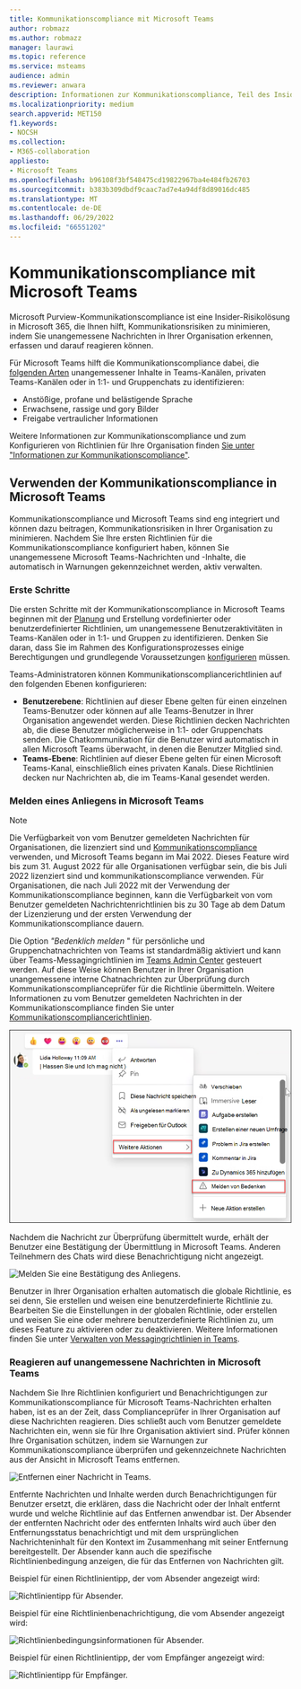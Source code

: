 ```yaml
---
title: Kommunikationscompliance mit Microsoft Teams
author: robmazz
ms.author: robmazz
manager: laurawi
ms.topic: reference
ms.service: msteams
audience: admin
ms.reviewer: anwara
description: Informationen zur Kommunikationscompliance, Teil des Insider-Risikolösungssatzes, aus der Sicht von Microsoft Teams (dies ist Teil der M365-Kommunikationscompliance-Funktionalität).
ms.localizationpriority: medium
search.appverid: MET150
f1.keywords:
- NOCSH
ms.collection:
- M365-collaboration
appliesto:
- Microsoft Teams
ms.openlocfilehash: b96108f3bf548475cd19822967ba4e484fb26703
ms.sourcegitcommit: b383b309dbdf9caac7ad7e4a94df8d89016dc485
ms.translationtype: MT
ms.contentlocale: de-DE
ms.lasthandoff: 06/29/2022
ms.locfileid: "66551202"
---
```

# <a name="communication-compliance-with-microsoft-teams"></a>Kommunikationscompliance mit Microsoft Teams

Microsoft Purview-Kommunikationscompliance ist eine Insider-Risikolösung in Microsoft 365, die Ihnen hilft, Kommunikationsrisiken zu minimieren, indem Sie unangemessene Nachrichten in Ihrer Organisation erkennen, erfassen und darauf reagieren können.

Für Microsoft Teams hilft die Kommunikationscompliance dabei, die [folgenden Arten](/microsoft-365/compliance/communication-compliance-feature-reference) unangemessener Inhalte in Teams-Kanälen, privaten Teams-Kanälen oder in 1:1- und Gruppenchats zu identifizieren:

- Anstößige, profane und belästigende Sprache
- Erwachsene, rassige und gory Bilder
- Freigabe vertraulicher Informationen

Weitere Informationen zur Kommunikationscompliance und zum Konfigurieren von Richtlinien für Ihre Organisation finden [Sie unter "Informationen zur Kommunikationscompliance"](/microsoft-365/compliance/communication-compliance).

## <a name="how-to-use-communication-compliance-in-microsoft-teams"></a>Verwenden der Kommunikationscompliance in Microsoft Teams

Kommunikationscompliance und Microsoft Teams sind eng integriert und können dazu beitragen, Kommunikationsrisiken in Ihrer Organisation zu minimieren. Nachdem Sie Ihre ersten Richtlinien für die Kommunikationscompliance konfiguriert haben, können Sie unangemessene Microsoft Teams-Nachrichten und -Inhalte, die automatisch in Warnungen gekennzeichnet werden, aktiv verwalten.

### <a name="getting-started"></a>Erste Schritte

Die ersten Schritte mit der Kommunikationscompliance in Microsoft Teams beginnen mit der [Planung](/microsoft-365/compliance/communication-compliance-plan) und Erstellung vordefinierter oder benutzerdefinierter Richtlinien, um unangemessene Benutzeraktivitäten in Teams-Kanälen oder in 1:1- und Gruppen zu identifizieren. Denken Sie daran, dass Sie im Rahmen des Konfigurationsprozesses einige Berechtigungen und grundlegende Voraussetzungen [konfigurieren](/microsoft-365/compliance/communication-compliance-configure) müssen.

Teams-Administratoren können Kommunikationscompliancerichtlinien auf den folgenden Ebenen konfigurieren:

- **Benutzerebene**: Richtlinien auf dieser Ebene gelten für einen einzelnen Teams-Benutzer oder können auf alle Teams-Benutzer in Ihrer Organisation angewendet werden. Diese Richtlinien decken Nachrichten ab, die diese Benutzer möglicherweise in 1:1- oder Gruppenchats senden. Die Chatkommunikation für die Benutzer wird automatisch in allen Microsoft Teams überwacht, in denen die Benutzer Mitglied sind.
- **Teams-Ebene**: Richtlinien auf dieser Ebene gelten für einen Microsoft Teams-Kanal, einschließlich eines privaten Kanals. Diese Richtlinien decken nur Nachrichten ab, die im Teams-Kanal gesendet werden.

### <a name="report-a-concern-in-microsoft-teams"></a>Melden eines Anliegens in Microsoft Teams

>[!NOTE]
>Die Verfügbarkeit von vom Benutzer gemeldeten Nachrichten für Organisationen, die lizenziert sind und [Kommunikationscompliance](/microsoft-365/compliance/communication-compliance-configure#subscriptions-and-licensing) verwenden, und Microsoft Teams begann im Mai 2022. Dieses Feature wird bis zum 31. August 2022 für alle Organisationen verfügbar sein, die bis Juli 2022 lizenziert sind und kommunikationscompliance verwenden. Für Organisationen, die nach Juli 2022 mit der Verwendung der Kommunikationscompliance beginnen, kann die Verfügbarkeit von vom Benutzer gemeldeten Nachrichtenrichtlinien bis zu 30 Tage ab dem Datum der Lizenzierung und der ersten Verwendung der Kommunikationscompliance dauern.

Die Option *"Bedenklich melden* " für persönliche und Gruppenchatnachrichten von Teams ist standardmäßig aktiviert und kann über Teams-Messagingrichtlinien im [Teams Admin Center](/microsoftteams/manage-teams-in-modern-portal) gesteuert werden. Auf diese Weise können Benutzer in Ihrer Organisation unangemessene interne Chatnachrichten zur Überprüfung durch Kommunikationscomplianceprüfer für die Richtlinie übermitteln. Weitere Informationen zu vom Benutzer gemeldeten Nachrichten in der Kommunikationscompliance finden Sie unter [Kommunikationscompliancerichtlinien](/microsoft-365/compliance/communication-compliance-policies#user-reported-messages-policy).

![Melden eines Menüs "Bedenken".](./media/communication-compliance-report-a-concern-full-menu.png)

Nachdem die Nachricht zur Überprüfung übermittelt wurde, erhält der Benutzer eine Bestätigung der Übermittlung in Microsoft Teams. Anderen Teilnehmern des Chats wird diese Benachrichtigung nicht angezeigt.

![Melden Sie eine Bestätigung des Anliegens.](./media/communication-compliance-report-a-concern.png)

Benutzer in Ihrer Organisation erhalten automatisch die globale Richtlinie, es sei denn, Sie erstellen und weisen eine benutzerdefinierte Richtlinie zu. Bearbeiten Sie die Einstellungen in der globalen Richtlinie, oder erstellen und weisen Sie eine oder mehrere benutzerdefinierte Richtlinien zu, um dieses Feature zu aktivieren oder zu deaktivieren. Weitere Informationen finden Sie unter [Verwalten von Messagingrichtlinien in Teams](/microsoftteams/messaging-policies-in-teams).

### <a name="act-on-inappropriate-messages-in-microsoft-teams"></a>Reagieren auf unangemessene Nachrichten in Microsoft Teams

Nachdem Sie Ihre Richtlinien konfiguriert und Benachrichtigungen zur Kommunikationscompliance für Microsoft Teams-Nachrichten erhalten haben, ist es an der Zeit, dass Complianceprüfer in Ihrer Organisation auf diese Nachrichten reagieren. Dies schließt auch vom Benutzer gemeldete Nachrichten ein, wenn sie für Ihre Organisation aktiviert sind. Prüfer können Ihre Organisation schützen, indem sie Warnungen zur Kommunikationscompliance überprüfen und gekennzeichnete Nachrichten aus der Ansicht in Microsoft Teams entfernen.

![Entfernen einer Nachricht in Teams.](./media/communication-compliance-remove-teams-message.png)

Entfernte Nachrichten und Inhalte werden durch Benachrichtigungen für Benutzer ersetzt, die erklären, dass die Nachricht oder der Inhalt entfernt wurde und welche Richtlinie auf das Entfernen anwendbar ist. Der Absender der entfernten Nachricht oder des entfernten Inhalts wird auch über den Entfernungsstatus benachrichtigt und mit dem ursprünglichen Nachrichteninhalt für den Kontext im Zusammenhang mit seiner Entfernung bereitgestellt. Der Absender kann auch die spezifische Richtlinienbedingung anzeigen, die für das Entfernen von Nachrichten gilt.

Beispiel für einen Richtlinientipp, der vom Absender angezeigt wird:

![Richtlinientipp für Absender.](./media/communication-compliance-warning-1.png)

Beispiel für eine Richtlinienbenachrichtigung, die vom Absender angezeigt wird:

![Richtlinienbedingungsinformationen für Absender.](./media/communication-compliance-warning-2.png)

Beispiel für einen Richtlinientipp, der vom Empfänger angezeigt wird:

![Richtlinientipp für Empfänger.](./media/communication-compliance-warning-3.png)